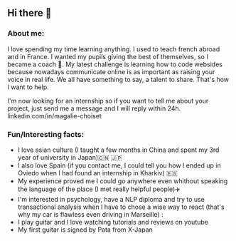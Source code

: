 ## Hi there 👋
### About me:
I love spending my time learning anything.
I used to teach french abroad and in France. I wanted my pupils giving the best of themselves, so I became a coach :muscle:. My latest challenge is learning how to code websides because nowadays communicate online is as important as raising your voice in real life. We all have something to say, a talent to share. That's how I want to help.

<Enter> I'm now looking for an internship so if you want to tell me about your project, just send me a message and I will reply within 24h. linkedin.com/in/magalie-choiset
  
 ### Fun/Interesting facts: 
* I love asian culture (I taught a few months in China and spent my 3rd year of university in Japan):cn: :jp:
* I also love Spain (if you contact me, I could tell you how I ended up in Oviedo when I had found an internship in Kharkiv) 🇪🇸
* My experience proved me I could go anywhere even whithout speaking the language of the place (I met really helpful people):airplane:
* I'm interested in psychology, have a NLP diploma and try to use transactional analysis when I have to chose a wise way to react (that's why my car is flawless even driving in Marseille) :
* I play guitar and I love watching tutorials and reviews on youtube 
* My first guitar is signed by Pata from X-Japan

